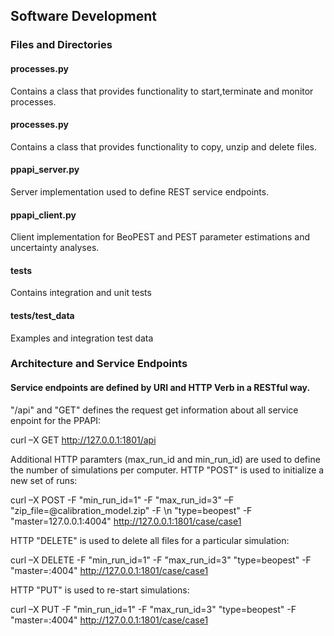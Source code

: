 ## Software Development

### Files and Directories

#### processes.py

Contains a class that provides functionality to start,terminate and monitor processes.

#### processes.py

Contains a class that provides functionality to copy, unzip and delete files.

#### ppapi_server.py

Server implementation used to define REST service endpoints.

#### ppapi_client.py

Client implementation for BeoPEST and PEST parameter estimations and uncertainty analyses.

#### tests

Contains integration and unit tests

#### tests/test_data

Examples and integration test data

### Architecture and Service Endpoints

#### Service endpoints are defined by URI and HTTP Verb in a RESTful way.

"/api" and "GET" defines the request get information about all service enpoint for the PPAPI:

curl –X GET http://127.0.0.1:1801/api

Additional HTTP paramters (max_run_id and min_run_id) are used to define the number of simulations per computer.
HTTP "POST" is used to initialize a new set of runs:

curl –X POST -F "min_run_id=1" -F "max_run_id=3" –F "zip_file=@calibration_model.zip" -F \n 
      "type=beopest" -F "master=127.0.0.1:4004" http://127.0.0.1:1801/case/case1

HTTP "DELETE" is used to delete all files for a particular simulation:

curl –X DELETE -F "min_run_id=1" -F "max_run_id=3" "type=beopest" -F "master=:4004" http://127.0.0.1:1801/case/case1

HTTP "PUT" is used to re-start simulations:

curl –X PUT -F "min_run_id=1" -F "max_run_id=3" "type=beopest" -F "master=:4004" http://127.0.0.1:1801/case/case1